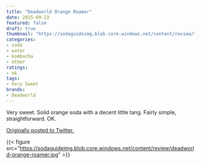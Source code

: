 ```yaml
---
title: "Deadworld Orange Roamer"
date: 2015-09-23
featured: false
draft: true
thumbnail: "https://sodaguideimg.blob.core.windows.net/content/review/thumbs/deadworld-orange-roamer.jpg"
categories:
- soda
- water
- kombucha
- other
ratings:
- ok
tags:
- Very Sweet
brands:
- Deadworld
---
```


Very sweet. Solid orange soda with a decent little tang. Fairly simple, straightforward. OK.

[Originally posted to Twitter.](https://twitter.com/Cavorter/status/646742488527601668)

{{< figure src="https://sodaguideimg.blob.core.windows.net/content/review/deadworld-orange-roamer.jpg" >}}

